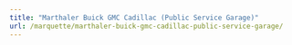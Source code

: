 ```yaml
---
title: "Marthaler Buick GMC Cadillac (Public Service Garage)"
url: /marquette/marthaler-buick-gmc-cadillac-public-service-garage/
---
```

